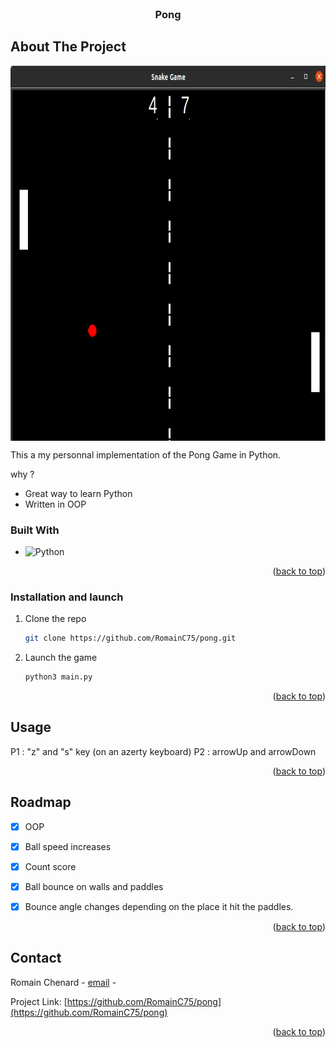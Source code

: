



<br />
<div align="center">
  <h3 align="center">Pong</h3>

</div>




<!-- ABOUT THE PROJECT -->
## About The Project

[<img align="center" height="600px" width="800px" alt="memoryGame-image" src="https://raw.githubusercontent.com/RomainC75/pong/master/screenshot/pong-screenshot.png"/>](https://github.com/RomainC75/)

This a my personnal implementation of the Pong Game in Python.

why ? 
* Great way to learn Python
* Written in OOP


### Built With


* ![Python](https://img.shields.io/badge/python-3670A0?style=for-the-badge&logo=python&logoColor=ffdd54)

<p align="right">(<a href="#readme-top">back to top</a>)</p>



### Installation and launch

1. Clone the repo
   ```sh
   git clone https://github.com/RomainC75/pong.git
   ```
2. Launch the game
   ```sh
   python3 main.py
   ```

<p align="right">(<a href="#readme-top">back to top</a>)</p>



<!-- USAGE EXAMPLES -->
## Usage

P1 : "z" and "s" key (on an azerty keyboard)
P2 : arrowUp and arrowDown


<p align="right">(<a href="#readme-top">back to top</a>)</p>



<!-- ROADMAP -->
## Roadmap

- [x] OOP
- [x] Ball speed increases 
- [x] Count score
- [X] Ball bounce on walls and paddles
- [X] Bounce angle changes depending on the place it hit the paddles.


<p align="right">(<a href="#readme-top">back to top</a>)</p>

<!-- CONTACT -->
## Contact

Romain Chenard - [email](mailto:rom.chenard@gmail.com) - 

Project Link: [https://github.com/RomainC75/pong](https://github.com/RomainC75/pong)

<p align="right">(<a href="#readme-top">back to top</a>)</p>

